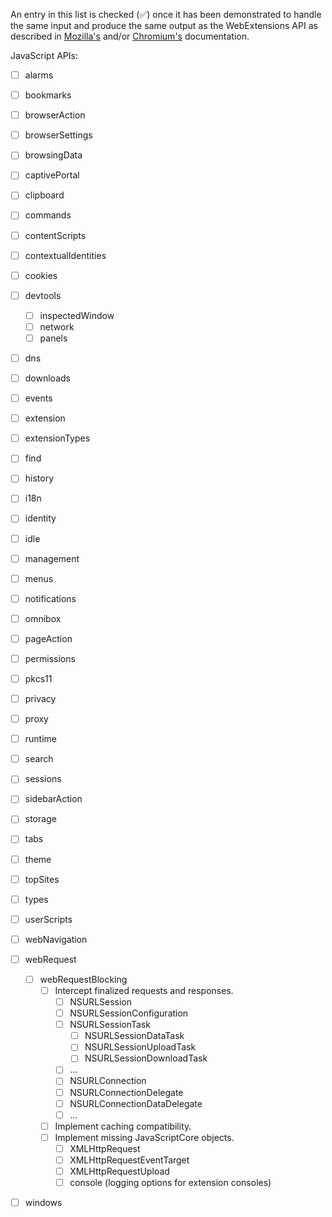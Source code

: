 An entry in this list is checked (✅) once it has been demonstrated to handle the same input and produce the same output as the WebExtensions API as described in <a href="https://searchfox.org/mozilla-central/source">Mozilla's</a> and/or <a href="https://chromium.googlesource.com/chromium">Chromium's</a> documentation.

JavaScript APIs:

- [ ] alarms 
- [ ] bookmarks 
- [ ] browserAction 
- [ ] browserSettings 
- [ ] browsingData 
- [ ] captivePortal 
- [ ] clipboard
- [ ] commands 
- [ ] contentScripts 
- [ ] contextualIdentities 
- [ ] cookies
- [ ] devtools
  - [ ] inspectedWindow
  - [ ] network
  - [ ] panels
- [ ] dns
- [ ] downloads
- [ ] events
- [ ] extension
- [ ] extensionTypes
- [ ] find
- [ ] history
- [ ] i18n
- [ ] identity
- [ ] idle
- [ ] management
- [ ] menus
- [ ] notifications
- [ ] omnibox
- [ ] pageAction
- [ ] permissions
- [ ] pkcs11
- [ ] privacy
- [ ] proxy
- [ ] runtime
- [ ] search
- [ ] sessions
- [ ] sidebarAction
- [ ] storage
- [ ] tabs
- [ ] theme
- [ ] topSites
- [ ] types
- [ ] userScripts
- [ ] webNavigation
- [ ] webRequest
  - [ ] webRequestBlocking
    - [ ] Intercept finalized requests and responses.
      - [ ] NSURLSession
      - [ ] NSURLSessionConfiguration
      - [ ] NSURLSessionTask
        - [ ] NSURLSessionDataTask
        - [ ] NSURLSessionUploadTask
        - [ ] NSURLSessionDownloadTask
      - [ ] ...
      - [ ] NSURLConnection
      - [ ] NSURLConnectionDelegate
      - [ ] NSURLConnectionDataDelegate
      - [ ] ...
    - [ ] Implement caching compatibility.
    - [ ] Implement missing JavaScriptCore objects.
      - [ ] XMLHttpRequest
      - [ ] XMLHttpRequestEventTarget
      - [ ] XMLHttpRequestUpload
      - [ ] console (logging options for extension consoles)
- [ ] windows

